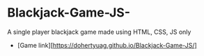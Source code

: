 # Blackjack-Game-JS-
A single player blackjack game made using HTML, CSS, JS only

-  [Game link][https://dohertyuag.github.io/Blackjack-Game-JS/]
